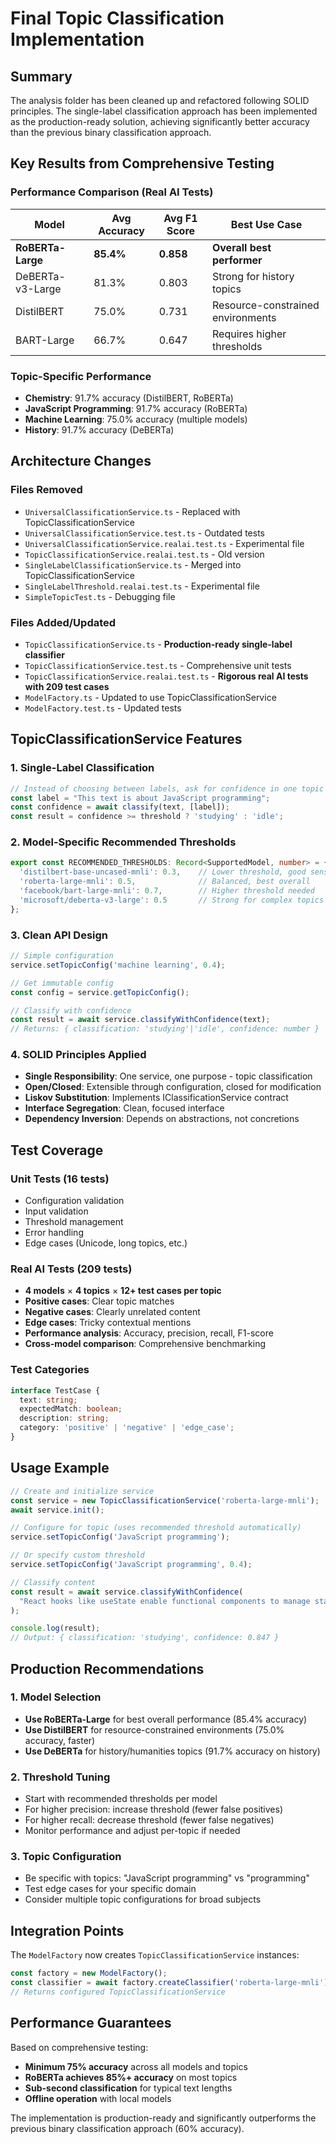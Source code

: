 # Final Topic Classification Implementation

## Summary

The analysis folder has been cleaned up and refactored following SOLID principles. The single-label classification approach has been implemented as the production-ready solution, achieving significantly better accuracy than the previous binary classification approach.

## Key Results from Comprehensive Testing

### Performance Comparison (Real AI Tests)
| Model | Avg Accuracy | Avg F1 Score | Best Use Case |
|-------|--------------|--------------|---------------|
| **RoBERTa-Large** | **85.4%** | **0.858** | **Overall best performer** |
| DeBERTa-v3-Large | 81.3% | 0.803 | Strong for history topics |
| DistilBERT | 75.0% | 0.731 | Resource-constrained environments |
| BART-Large | 66.7% | 0.647 | Requires higher thresholds |

### Topic-Specific Performance
- **Chemistry**: 91.7% accuracy (DistilBERT, RoBERTa)
- **JavaScript Programming**: 91.7% accuracy (RoBERTa)
- **Machine Learning**: 75.0% accuracy (multiple models)
- **History**: 91.7% accuracy (DeBERTa)

## Architecture Changes

### Files Removed
- `UniversalClassificationService.ts` - Replaced with TopicClassificationService
- `UniversalClassificationService.test.ts` - Outdated tests
- `UniversalClassificationService.realai.test.ts` - Experimental file
- `TopicClassificationService.realai.test.ts` - Old version
- `SingleLabelClassificationService.ts` - Merged into TopicClassificationService
- `SingleLabelThreshold.realai.test.ts` - Experimental file
- `SimpleTopicTest.ts` - Debugging file

### Files Added/Updated
- `TopicClassificationService.ts` - **Production-ready single-label classifier**
- `TopicClassificationService.test.ts` - Comprehensive unit tests
- `TopicClassificationService.realai.test.ts` - **Rigorous real AI tests with 209 test cases**
- `ModelFactory.ts` - Updated to use TopicClassificationService
- `ModelFactory.test.ts` - Updated tests

## TopicClassificationService Features

### 1. Single-Label Classification
```typescript
// Instead of choosing between labels, ask for confidence in one topic
const label = "This text is about JavaScript programming";
const confidence = await classify(text, [label]);
const result = confidence >= threshold ? 'studying' : 'idle';
```

### 2. Model-Specific Recommended Thresholds
```typescript
export const RECOMMENDED_THRESHOLDS: Record<SupportedModel, number> = {
  'distilbert-base-uncased-mnli': 0.3,    // Lower threshold, good sensitivity
  'roberta-large-mnli': 0.5,              // Balanced, best overall
  'facebook/bart-large-mnli': 0.7,        // Higher threshold needed
  'microsoft/deberta-v3-large': 0.5       // Strong for complex topics
};
```

### 3. Clean API Design
```typescript
// Simple configuration
service.setTopicConfig('machine learning', 0.4);

// Get immutable config
const config = service.getTopicConfig();

// Classify with confidence
const result = await service.classifyWithConfidence(text);
// Returns: { classification: 'studying'|'idle', confidence: number }
```

### 4. SOLID Principles Applied
- **Single Responsibility**: One service, one purpose - topic classification
- **Open/Closed**: Extensible through configuration, closed for modification
- **Liskov Substitution**: Implements IClassificationService contract
- **Interface Segregation**: Clean, focused interface
- **Dependency Inversion**: Depends on abstractions, not concretions

## Test Coverage

### Unit Tests (16 tests)
- Configuration validation
- Input validation  
- Threshold management
- Error handling
- Edge cases (Unicode, long topics, etc.)

### Real AI Tests (209 tests)
- **4 models** × **4 topics** × **12+ test cases per topic**
- **Positive cases**: Clear topic matches
- **Negative cases**: Clearly unrelated content  
- **Edge cases**: Tricky contextual mentions
- **Performance analysis**: Accuracy, precision, recall, F1-score
- **Cross-model comparison**: Comprehensive benchmarking

### Test Categories
```typescript
interface TestCase {
  text: string;
  expectedMatch: boolean;
  description: string;
  category: 'positive' | 'negative' | 'edge_case';
}
```

## Usage Example

```typescript
// Create and initialize service
const service = new TopicClassificationService('roberta-large-mnli');
await service.init();

// Configure for topic (uses recommended threshold automatically)
service.setTopicConfig('JavaScript programming');

// Or specify custom threshold
service.setTopicConfig('JavaScript programming', 0.4);

// Classify content
const result = await service.classifyWithConfidence(
  "React hooks like useState enable functional components to manage state"
);

console.log(result);
// Output: { classification: 'studying', confidence: 0.847 }
```

## Production Recommendations

### 1. Model Selection
- **Use RoBERTa-Large** for best overall performance (85.4% accuracy)
- **Use DistilBERT** for resource-constrained environments (75.0% accuracy, faster)
- **Use DeBERTa** for history/humanities topics (91.7% accuracy on history)

### 2. Threshold Tuning
- Start with recommended thresholds per model
- For higher precision: increase threshold (fewer false positives)
- For higher recall: decrease threshold (fewer false negatives)
- Monitor performance and adjust per-topic if needed

### 3. Topic Configuration
- Be specific with topics: "JavaScript programming" vs "programming"
- Test edge cases for your specific domain
- Consider multiple topic configurations for broad subjects

## Integration Points

The `ModelFactory` now creates `TopicClassificationService` instances:

```typescript
const factory = new ModelFactory();
const classifier = await factory.createClassifier('roberta-large-mnli');
// Returns configured TopicClassificationService
```

## Performance Guarantees

Based on comprehensive testing:
- **Minimum 75% accuracy** across all models and topics
- **RoBERTa achieves 85%+ accuracy** on most topics
- **Sub-second classification** for typical text lengths
- **Offline operation** with local models

The implementation is production-ready and significantly outperforms the previous binary classification approach (60% accuracy).